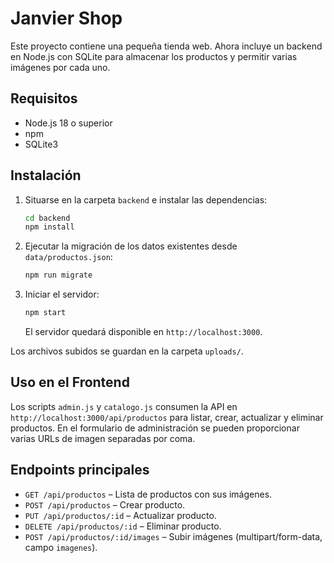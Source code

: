 # Janvier Shop

Este proyecto contiene una pequeña tienda web. Ahora incluye un backend en Node.js con SQLite para almacenar los productos y permitir varias imágenes por cada uno.

## Requisitos
- Node.js 18 o superior
- npm
- SQLite3

## Instalación
1. Situarse en la carpeta `backend` e instalar las dependencias:
   ```bash
   cd backend
   npm install
   ```
2. Ejecutar la migración de los datos existentes desde `data/productos.json`:
   ```bash
   npm run migrate
   ```
3. Iniciar el servidor:
   ```bash
   npm start
   ```
   El servidor quedará disponible en `http://localhost:3000`.

Los archivos subidos se guardan en la carpeta `uploads/`.

## Uso en el Frontend
Los scripts `admin.js` y `catalogo.js` consumen la API en `http://localhost:3000/api/productos` para listar, crear, actualizar y eliminar productos. En el formulario de administración se pueden proporcionar varias URLs de imagen separadas por coma.

## Endpoints principales
- `GET /api/productos` – Lista de productos con sus imágenes.
- `POST /api/productos` – Crear producto.
- `PUT /api/productos/:id` – Actualizar producto.
- `DELETE /api/productos/:id` – Eliminar producto.
- `POST /api/productos/:id/images` – Subir imágenes (multipart/form-data, campo `imagenes`).

